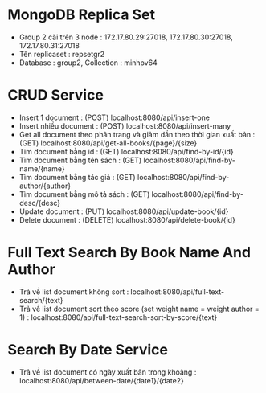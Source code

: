 # MongoDB Replica Set
+ Group 2 cài trên 3 node : 172.17.80.29:27018, 172.17.80.30:27018, 172.17.80.31:27018
+ Tên replicaset : repsetgr2
+ Database : group2, Collection : minhpv64
# CRUD Service
+ Insert 1 document : (POST) localhost:8080/api/insert-one
+ Insert nhiều document : (POST) localhost:8080/api/insert-many
+ Get all document theo phân trang và giảm dần theo thời gian xuất bản : (GET) localhost:8080/api/get-all-books/{page}/{size}
+ Tìm document bằng id : (GET) localhost:8080/api/find-by-id/{id}
+ Tìm document bằng tên sách : (GET) localhost:8080/api/find-by-name/{name}
+ Tìm document bằng tác giả : (GET) localhost:8080/api/find-by-author/{author}
+ Tìm document bằng mô tả sách : (GET) localhost:8080/api/find-by-desc/{desc}
+ Update document : (PUT) localhost:8080/api/update-book/{id}
+ Delete document : (DELETE) localhost:8080/api/delete-book/{id}
# Full Text Search By Book Name And Author
+ Trả về list document không sort : localhost:8080/api/full-text-search/{text}
+ Trả về list document sort theo score (set weight name = weight author = 1) : localhost:8080/api/full-text-search-sort-by-score/{text}
# Search By Date Service
+ Trả về list document có ngày xuất bản trong khoảng : localhost:8080/api/between-date/{date1}/{date2}
